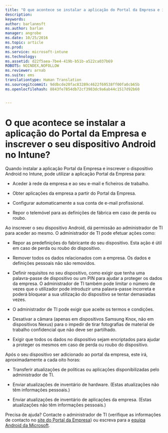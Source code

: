 ```yaml
---
title: "O que acontece se instalar a aplicação do Portal da Empresa e inscrever o seu dispositivo Android no Intune? | Microsoft Intune"
description: 
keywords: 
author: barlanmsft
ms.author: barlan
manager: angrobe
ms.date: 10/25/2016
ms.topic: article
ms.prod: 
ms.service: microsoft-intune
ms.technology: 
ms.assetid: d22f5aea-7be4-419b-b51b-a522ca037b69
ROBOTS: NOINDEX,NOFOLLOW
ms.reviewer: arnab
ms.suite: ems
translationtype: Human Translation
ms.sourcegitcommit: 9ddbcde20fac83289c4622f69538ff00fa0cb65b
ms.openlocfilehash: 8843fe7854db72cf3983dc9a6ab44c1517d92b60


---
```



# <a name="what-happens-if-you-install-the-company-portal-app-and-enroll-your-android-device-in-intune"></a>O que acontece se instalar a aplicação do Portal da Empresa e inscrever o seu dispositivo Android no Intune?

Quando instalar a aplicação Portal da Empresa e inscrever o dispositivo Android no Intune, pode utilizar a aplicação Portal da Empresa para:

-   Aceder à rede da empresa e ao seu e-mail e ficheiros de trabalho.

-   Obter aplicações da empresa a partir do Portal da Empresa.

-   Configurar automaticamente a sua conta de e-mail profissional.

-   Repor o telemóvel para as definições de fábrica em caso de perda ou roubo.

Ao inscrever o seu dispositivo Android, dá permissão ao administrador de TI para aceder ao mesmo. O administrador de TI pode efetuar ações como:

-   Repor as predefinições do fabricante do seu dispositivo. Esta ação é útil em caso de perda ou roubo do dispositivo.

-   Remover todos os dados relacionados com a empresa. Os dados e definições pessoais não são removidos.

-   Definir requisitos no seu dispositivo, como exigir que tenha uma palavra-passe de dispositivo ou um PIN para ajudar a proteger os dados da empresa. O administrador de TI também pode limitar o número de vezes que o utilizador pode introduzir uma palavra-passe incorreta e poderá bloquear a sua utilização do dispositivo se tentar demasiadas vezes.

-   O administrador de TI pode exigir que aceite os termos e condições.

-   Desativar a câmara (apenas em dispositivos Samsung Knox, não em dispositivos Nexus) para o impedir de tirar fotografias de material de trabalho confidencial que não deve ser partilhado.

-   Exigir que todos os dados no dispositivo sejam encriptados para ajudar a proteger os mesmos em caso de perda ou roubo do dispositivo.

Após o seu dispositivo ser adicionado ao portal da empresa, este irá, aproximadamente a cada oito horas:

-   Transferir atualizações de políticas ou aplicações disponibilizadas pelo administrador de TI.

-   Enviar atualizações de inventário de hardware. (Estas atualizações não têm informações pessoais.)

-   Enviar atualizações de inventário de aplicações da empresa. (Estas atualizações não têm informações pessoais.)

Precisa de ajuda? Contacte o administrador de TI (verifique as informações de contacto no [site do Portal da Empresa](http://portal.manage.microsoft.com)) ou escreva para a [equipa Android da Microsoft](mailto:wintunedroidfbk@microsoft.com).



<!--HONumber=Nov16_HO1-->


